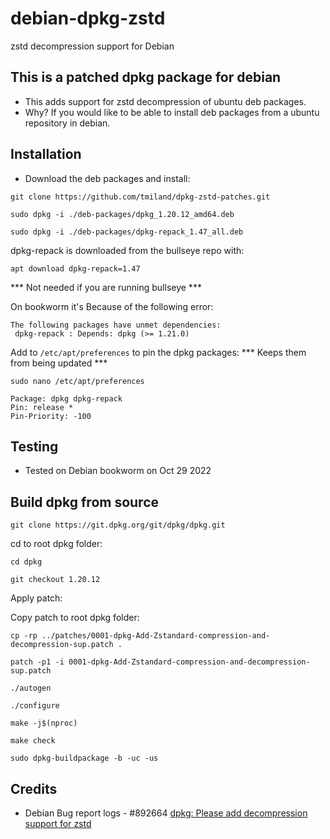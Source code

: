 # debian-dpkg-zstd
 zstd decompression support for Debian

## This is a patched dpkg package for debian

 - This adds support for zstd decompression of ubuntu deb packages.
 - Why? If you would like to be able to install deb packages from a ubuntu repository in debian.

## Installation
- Download the deb packages and install:

```
git clone https://github.com/tmiland/dpkg-zstd-patches.git
```

```
sudo dpkg -i ./deb-packages/dpkg_1.20.12_amd64.deb
```
```
sudo dpkg -i ./deb-packages/dpkg-repack_1.47_all.deb
```

dpkg-repack is downloaded from the bullseye repo with:

```
apt download dpkg-repack=1.47
```
*** Not needed if you are running bullseye ***

On bookworm it's Because of the following error:
```
The following packages have unmet dependencies:
 dpkg-repack : Depends: dpkg (>= 1.21.0)
```

Add to `/etc/apt/preferences` to pin the dpkg packages:
 *** Keeps them from being updated ***

```
sudo nano /etc/apt/preferences
```

```
Package: dpkg dpkg-repack
Pin: release *
Pin-Priority: -100
```

## Testing

- Tested on Debian bookworm on Oct 29 2022

## Build dpkg from source

```
git clone https://git.dpkg.org/git/dpkg/dpkg.git
```

cd to root dpkg folder:

```
cd dpkg
```

```
git checkout 1.20.12
```

Apply patch:

Copy patch to root dpkg folder:

```
cp -rp ../patches/0001-dpkg-Add-Zstandard-compression-and-decompression-sup.patch .
```

```
patch -p1 -i 0001-dpkg-Add-Zstandard-compression-and-decompression-sup.patch
```

```
./autogen
```

```
./configure
```

```
make -j$(nproc)
```

```
make check
```

```
sudo dpkg-buildpackage -b -uc -us
```


## Credits

 - Debian Bug report logs - #892664 [dpkg: Please add decompression support for zstd](https://bugs.debian.org/cgi-bin/bugreport.cgi?bug=892664)